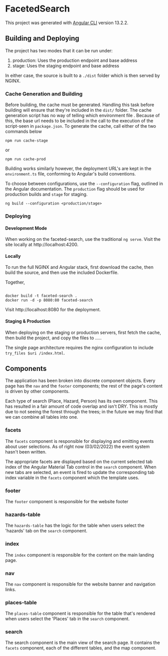 # FacetedSearch

This project was generated with [Angular CLI](https://github.com/angular/angular-cli) version 13.2.2.

## Building and Deploying

The project has two modes that it can be run under:
1. production: Uses the production endpoint and base address
2. stage: Uses the staging endpoint and base address

In either case, the source is built to a `./dist` folder which is then served by NGINX.

### Cache Generation and Building

Before building, the cache must be generated. Handling this task before building will ensure that they're included in the `dist/` folder. The cache generation script has no way of telling which environment file . Because of this, the base url needs to be included in the call to the execution of the script-seen in `package.json`. To generate the cache, call either of the two commands below

`npm run cache-stage`

or

`npm run cache-prod`

Building works similarly however, the deployment URL's are kept in the `environment.ts` file, conforming to Angular's build conventions.

To choose between configurations, use the `--configuration` flag, outlined in the Angular documentation. The `production` flag should be used for production builds and `stage` for staging.

`ng build --configuration <production/stage>`

### Deploying

#### Development Mode
When working on the faceted-search, use the traditional `ng serve`. Visit the site locally at http://localhost:4200.

#### Locally
To run the full NGINX and Angular stack, first download the cache, then build the source, and then use the included Dockerfile.

Together,

```

docker build -t faceted-search .
docker run -d -p 8080:80 faceted-search
```

Visit http://localhost:8080 for the deployment.



#### Staging & Production
When deploying on the staging or production servers, first fetch the cache, then build the project, and copy the files to .....

The single page architecture requires the nginx configuration to include `try_files $uri /index.html`. 

## Components
The application has been broken into discrete component objects. Every page has the `nav` and the `footer` components; the rest of the page's content is driven by other components.

Each type of search (Place, Hazard, Person) has its own component. This has resulted in a fair amount of code overlap and isn't DRY. This is mostly due to not seeing the forest through the trees; in the future we may find that we can combine all tables into one.

### facets
The `facets` component is responsible for displaying and emitting events about user selections. As of right now (03/02/2022) the event system hasn't been written.

The appropriate facets are displayed based on the current selected tab index of the Angular Material Tab control in the `search` component. When new tabs are selected, an event is fired to update the corresponding tab index variable in the `facets` component which the template uses.

### footer
The `footer` component is responsible for the website footer

### hazards-table
The `hazards-table` has the logic for the table when users select the 'hazards' tab on the `search` component.

### index
The `index` component is responsible for the content on the main landing page.

### nav
The `nav` component is responsible for the website banner and navigation links.

### places-table
The `places-table` component is responsible for the table that's rendered when users select the 'Places' tab in the `search` component.

### search
The search component is the main view of the search page. It contains the `facets` component, each of the different tables, and the map component.
